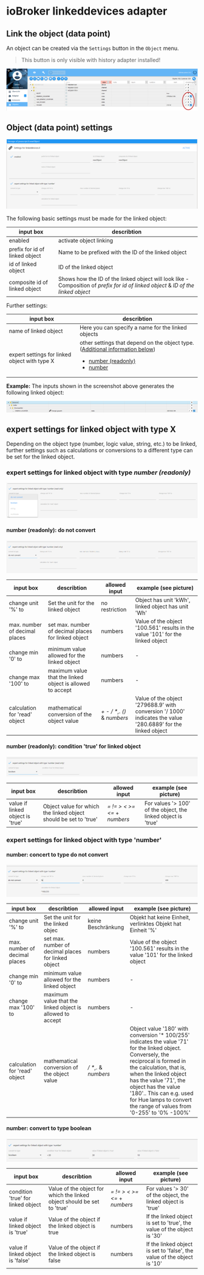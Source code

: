 # ioBroker linkeddevices adapter


## Link the object (data point)
An object can be created via the `Settings` button in the `Object` menu.

> This button is only visible with history adapter installed!

![Strukture](media/object_tree_custom_button.png)

## Object (data point) settings
![Strukture](media/custom_dialog.PNG)

The following basic settings must be made for the linked object:


|  input box | describtion  |
|---|---|
| enabled | activate object linking |
| prefix for id of linked object | Name to be prefixed with the ID of the linked object |
| id of linked object | ID of the linked object |
| composite id of linked object | Shows how the ID of the linked object will look like - Composition of *prefix for id of linked object* & *ID of the linked object*

Further settings:

|  input box | describtion  |
|---|---|
| name of linked object | Here you can specify a name for the linked objects |
| expert settings for linked object with type X | other settings that depend on the object type. ([Additional information below](#expert-settings-for-linked-object-with-type-x)) <ul><li>[number (readonly)](#expert-settings-for-linked-object-with-type-number-readonly)</li><li>[number](#expert-settings-for-linked-object-with-type-number)</li></ul> |



**Example:**  The inputs shown in the screenshot above generates the
following linked object:

![Strukture](media/example_create_linkedObject.PNG)

## expert settings for linked object with type X

Depending on the object type (number, logic value, string, etc.) to be
linked, further settings such as calculations or conversions to a
different type can be set for the linked object.

### expert settings for linked object with type *number (readonly)*
![Strukture](media/expert_settings_number_readonly.PNG)

#### number (readonly): do not convert
![Strukture](media/expert_settings_number_readonly_no_conversion.PNG)

|  input box | describtion  | allowed input | example (see picture) |
|---|---|---|---|
| change unit '%' to | Set the unit for the linked object | no restriction | Object has unit 'kWh', linked object has unit 'Wh' |
| max. number of decimal places | set max. number of decimal places for linked object | numbers | Value of the object '100.561' results in the value '101' for the linked object |
| change min '0' to | minimum value allowed for the linked object | numbers | - |
| change max '100' to | maximum value that the linked object is allowed to accept | numbers | - |
| calculation for 'read' object | mathematical conversion of the object value | _+ - / *,. ()_ & *numbers* | Value of the object '279688.9' with conversion '/ 1000' indicates the value '280.6889' for the linked object |

#### number (readonly): condition 'true' for linked object
![Strukture](media/expert_settings_number_readonly_convert_to_boolean.PNG)

|  input box | describtion  | allowed input | example (see picture) |
|---|---|---|---|
| value if linked object is 'true' | Object value for which the linked object should be set to 'true' | *= != > < >= <=* + *numbers* | For values '> 100' of the object, the linked object is 'true' |

### expert settings for linked object with type 'number'

#### number: concert to type do not convert
![Strukture](media/expert_settings_number_no_conversion.PNG)


|  input box | describtion  | allowed input | example (see picture) |
|---|---|---|---|
| change unit '%' to | Set the unit for the linked objec | keine Beschränkung | Objekt hat keine Einheit, verlinktes Objekt hat Einheit '%' |
| max. number of decimal places | set max. number of decimal places for linked object | numbers | Value of the object '100.561' results in the value '101' for the linked object |
| change min '0' to | minimum value allowed for the linked object | numbers | - |
| change max '100' to | maximum value that the linked object is allowed to accept | numbers | - |
| calculation for 'read' object | mathematical conversion of the object value  | _/ *,._ & *numbers* | Object value  '180' with conversion '* 100/255' indicates the value '71' for the linked object. Conversely, the reciprocal is formed in the calculation, that is, when the linked object has the value '71', the object has the value '180'.. This can e.g. used for Hue lamps to convert the range of values from '0-255' to '0% -100%' |

#### number: convert to type boolean
![Strukture](media/expert_settings_number_convert_to_boolean.PNG)

|  input box | describtion  | allowed input | example (see picture) |
|---|---|---|---|
| condition 'true' for linked object | Value of the object for which the linked object should be set to 'true' | *= != > < >= <=* + *numbers* | For values '> 30' of the object, the linked object is 'true' |
| value if linked object is 'true' | Value of the object if the linked object is true | numbers | If the linked object is set to 'true', the value of the object is '30' |
| value if linked object is 'false' | Value of the object if the linked object is false | numbers | If the linked object is set to 'false', the value of the object is '10' |

